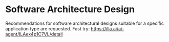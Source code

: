 # Software Architecture Design
Recommendations for software architectural designs suitable for a specific application type are requested.
Fast try: https://illa.ai/ai-agent/ILAex4p1C7VL/detail
